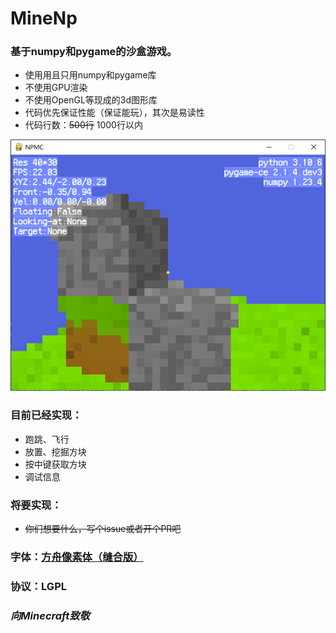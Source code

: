 # MineNp
### 基于numpy和pygame的沙盒游戏。

- 使用用且只用numpy和pygame库
- 不使用GPU渲染
- 不使用OpenGL等现成的3d图形库
- 代码优先保证性能（保证能玩），其次是易读性
- 代码行数：~~500行~~ 1000行以内

![截图](img/2023-03-09-10-07-14.png)

### 目前已经实现：
- 跑跳、飞行
- 放置、挖掘方块
- 按中键获取方块
- 调试信息

### 将要实现：  
- ~~你们想要什么，写个issue或者开个PR吧~~

### 字体：[方舟像素体（缝合版）](https://github.com/TakWolf/fusion-pixel-font)

### 协议：**LGPL**

### *向Minecraft致敬*
